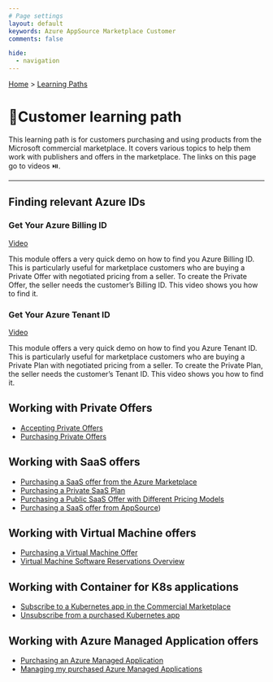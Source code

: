 ```yaml
---
# Page settings
layout: default
keywords: Azure AppSource Marketplace Customer
comments: false

hide:
  - navigation
---
```


[Home](../index.md) > [Learning Paths](./index.md)

# 🚦Customer learning path

This learning path is for customers purchasing and using products from the Microsoft commercial marketplace.
It covers various topics to help them work with publishers and offers in the marketplace.
The links on this page go to videos ⏯️.

---

## Finding relevant Azure IDs

### Get Your Azure Billing ID

[Video](https://go.microsoft.com/fwlink/?linkid=2222693)

This module offers a very quick demo on how to find you Azure Billing ID. This is particularly useful for marketplace customers who are buying a Private Offer with negotiated pricing from a seller. To create the Private Offer, the seller needs the customer’s Billing ID. This video shows you how to find it.

### Get Your Azure Tenant ID

[Video](https://go.microsoft.com/fwlink/?linkid=2222883)

This module offers a very quick demo on how to find you Azure Tenant ID. This is particularly useful for marketplace customers who are buying a Private Plan with negotiated pricing from a seller. To create the Private Plan, the seller needs the customer’s Tenant ID. This video shows you how to find it.

## Working with Private Offers

- [Accepting Private Offers](https://go.microsoft.com/fwlink/?linkid=2196149)
- [Purchasing Private Offers](https://go.microsoft.com/fwlink/?linkid=2196251)

## Working with SaaS offers

- [Purchasing a SaaS offer from the Azure Marketplace](https://go.microsoft.com/fwlink/?linkid=2218020)
- [Purchasing a Private SaaS Plan](https://go.microsoft.com/fwlink/?linkid=2196255)
- [Purchasing a Public SaaS Offer with Different Pricing Models](https://go.microsoft.com/fwlink/?linkid=2202782)
- [Purchasing a SaaS offer from AppSource](https://go.microsoft.com/fwlink/?linkid=2217862))

## Working with Virtual Machine offers

- [Purchasing a Virtual Machine Offer](https://go.microsoft.com/fwlink/?linkid=2197724)
- [Virtual Machine Software Reservations Overview](https://go.microsoft.com/fwlink/?linkid=2212418)

## Working with Container for K8s applications

- [Subscribe to a Kubernetes app in the Commercial Marketplace](https://go.microsoft.com/fwlink/?linkid=2212161)
- [Unsubscribe from a purchased Kubernetes app](https://go.microsoft.com/fwlink/?linkid=2212267)

## Working with Azure Managed Application offers

- [Purchasing an Azure Managed Application](https://go.microsoft.com/fwlink/?linkid=2196249)
- [Managing my purchased Azure Managed Applications](https://go.microsoft.com/fwlink/?linkid=2196409)
